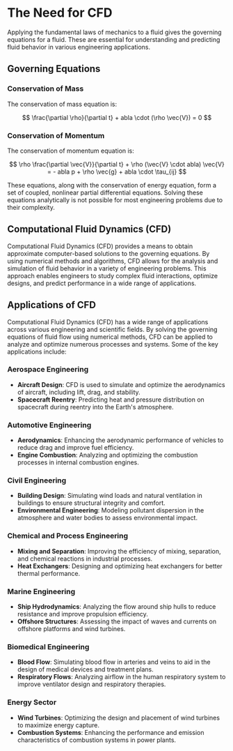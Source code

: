 # The Need for CFD

Applying the fundamental laws of mechanics to a fluid gives the governing equations for a fluid. These are essential for understanding and predicting fluid behavior in various engineering applications.

## Governing Equations

### Conservation of Mass
The conservation of mass equation is:

$$
\frac{\partial \rho}{\partial t} + 
abla \cdot (\rho \vec{V}) = 0
$$

### Conservation of Momentum
The conservation of momentum equation is:

$$
\rho \frac{\partial \vec{V}}{\partial t} + \rho (\vec{V} \cdot 
abla) \vec{V} = - 
abla p + \rho \vec{g} + 
abla \cdot \tau_{ij}
$$

These equations, along with the conservation of energy equation, form a set of coupled, nonlinear partial differential equations. Solving these equations analytically is not possible for most engineering problems due to their complexity.

## Computational Fluid Dynamics (CFD)

Computational Fluid Dynamics (CFD) provides a means to obtain approximate computer-based solutions to the governing equations. By using numerical methods and algorithms, CFD allows for the analysis and simulation of fluid behavior in a variety of engineering problems. This approach enables engineers to study complex fluid interactions, optimize designs, and predict performance in a wide range of applications.

## Applications of CFD

Computational Fluid Dynamics (CFD) has a wide range of applications across various engineering and scientific fields. By solving the governing equations of fluid flow using numerical methods, CFD can be applied to analyze and optimize numerous processes and systems. Some of the key applications include:

### Aerospace Engineering
- **Aircraft Design**: CFD is used to simulate and optimize the aerodynamics of aircraft, including lift, drag, and stability.
- **Spacecraft Reentry**: Predicting heat and pressure distribution on spacecraft during reentry into the Earth's atmosphere.

### Automotive Engineering
- **Aerodynamics**: Enhancing the aerodynamic performance of vehicles to reduce drag and improve fuel efficiency.
- **Engine Combustion**: Analyzing and optimizing the combustion processes in internal combustion engines.

### Civil Engineering
- **Building Design**: Simulating wind loads and natural ventilation in buildings to ensure structural integrity and comfort.
- **Environmental Engineering**: Modeling pollutant dispersion in the atmosphere and water bodies to assess environmental impact.

### Chemical and Process Engineering
- **Mixing and Separation**: Improving the efficiency of mixing, separation, and chemical reactions in industrial processes.
- **Heat Exchangers**: Designing and optimizing heat exchangers for better thermal performance.

### Marine Engineering
- **Ship Hydrodynamics**: Analyzing the flow around ship hulls to reduce resistance and improve propulsion efficiency.
- **Offshore Structures**: Assessing the impact of waves and currents on offshore platforms and wind turbines.

### Biomedical Engineering
- **Blood Flow**: Simulating blood flow in arteries and veins to aid in the design of medical devices and treatment plans.
- **Respiratory Flows**: Analyzing airflow in the human respiratory system to improve ventilator design and respiratory therapies.

### Energy Sector
- **Wind Turbines**: Optimizing the design and placement of wind turbines to maximize energy capture.
- **Combustion Systems**: Enhancing the performance and emission characteristics of combustion systems in power plants.
